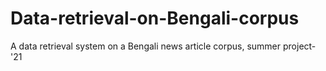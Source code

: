 # Data-retrieval-on-Bengali-corpus
A data retrieval system on a Bengali news article corpus, summer project-'21
